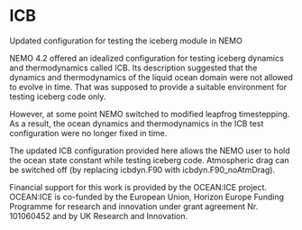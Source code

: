 # ICB
Updated configuration for testing the iceberg module in NEMO

NEMO 4.2 offered an idealized configuration for testing iceberg dynamics and thermodynamics called ICB. Its description suggested that the dynamics and thermodynamics of the liquid ocean domain were not allowed to evolve in time. That was supposed to provide a suitable environment for testing iceberg code only.

However, at some point NEMO switched to modified leapfrog timestepping. As a result, the ocean dynamics and thermodynamics in the ICB test configuration were no longer fixed in time.

The updated ICB configuration provided here allows the NEMO user to hold the ocean state constant while testing iceberg code. Atmospheric drag can be switched off (by replacing icbdyn.F90 with icbdyn.F90_noAtmDrag).


Financial support for this work is provided by the OCEAN:ICE project. OCEAN:ICE is co-funded by the European Union, Horizon Europe Funding Programme for research and innovation under grant agreement Nr. 101060452 and by UK Research and Innovation.
